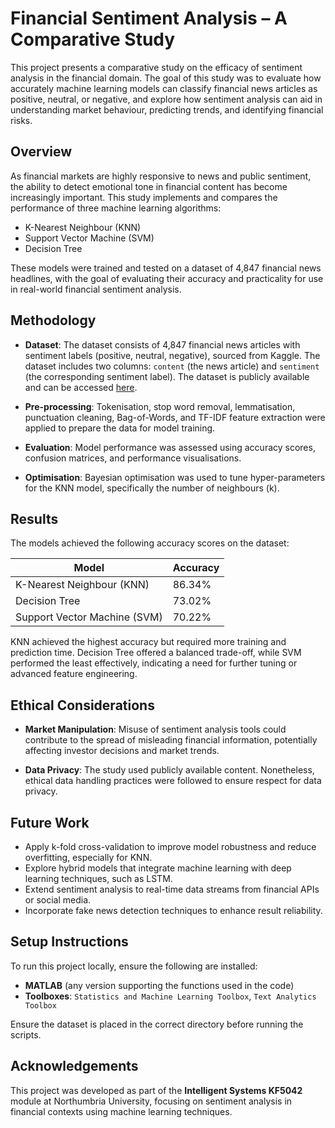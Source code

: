 # Financial Sentiment Analysis – A Comparative Study

This project presents a comparative study on the efficacy of sentiment analysis in the financial domain. The goal of this study was to evaluate how accurately machine learning models can classify financial news articles as positive, neutral, or negative, and explore how sentiment analysis can aid in understanding market behaviour, predicting trends, and identifying financial risks.

## Overview

As financial markets are highly responsive to news and public sentiment, the ability to detect emotional tone in financial content has become increasingly important. This study implements and compares the performance of three machine learning algorithms:

- K-Nearest Neighbour (KNN)
- Support Vector Machine (SVM)
- Decision Tree

These models were trained and tested on a dataset of 4,847 financial news headlines, with the goal of evaluating their accuracy and practicality for use in real-world financial sentiment analysis.

## Methodology

- **Dataset**: The dataset consists of 4,847 financial news articles with sentiment labels (positive, neutral, negative), sourced from Kaggle. The dataset includes two columns: `content` (the news article) and `sentiment` (the corresponding sentiment label). The dataset is publicly available and can be accessed [here](https://www.kaggle.com/datasets/ankurzing/sentiment-analysis-for-financial-news).

- **Pre-processing**: Tokenisation, stop word removal, lemmatisation, punctuation cleaning, Bag-of-Words, and TF-IDF feature extraction were applied to prepare the data for model training.

- **Evaluation**: Model performance was assessed using accuracy scores, confusion matrices, and performance visualisations.

- **Optimisation**: Bayesian optimisation was used to tune hyper-parameters for the KNN model, specifically the number of neighbours (k).

## Results

The models achieved the following accuracy scores on the dataset:

| Model                         | Accuracy |
|-------------------------------|----------|
| K-Nearest Neighbour (KNN)     | 86.34%   |
| Decision Tree                 | 73.02%   |
| Support Vector Machine (SVM)  | 70.22%   |

KNN achieved the highest accuracy but required more training and prediction time. Decision Tree offered a balanced trade-off, while SVM performed the least effectively, indicating a need for further tuning or advanced feature engineering.

## Ethical Considerations

- **Market Manipulation**: Misuse of sentiment analysis tools could contribute to the spread of misleading financial information, potentially affecting investor decisions and market trends.

- **Data Privacy**: The study used publicly available content. Nonetheless, ethical data handling practices were followed to ensure respect for data privacy.

## Future Work

- Apply k-fold cross-validation to improve model robustness and reduce overfitting, especially for KNN.
- Explore hybrid models that integrate machine learning with deep learning techniques, such as LSTM.
- Extend sentiment analysis to real-time data streams from financial APIs or social media.
- Incorporate fake news detection techniques to enhance result reliability.

## Setup Instructions

To run this project locally, ensure the following are installed:

- **MATLAB** (any version supporting the functions used in the code)
- **Toolboxes**: `Statistics and Machine Learning Toolbox`, `Text Analytics Toolbox`

Ensure the dataset is placed in the correct directory before running the scripts.

## Acknowledgements

This project was developed as part of the **Intelligent Systems KF5042** module at Northumbria University, focusing on sentiment analysis in financial contexts using machine learning techniques.
